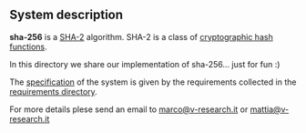 ## System description 

**sha-256** is a [SHA-2](https://en.wikipedia.org/wiki/SHA-2) algorithm.
SHA-2 is a class of [cryptographic hash functions](https://en.wikipedia.org/wiki/Cryptographic_hash_function).

In this directory we share our implementation of sha-256... just for fun :)

The [specification](https://en.wikipedia.org/wiki/Specification_(technical_standard)) of the system is 
given by the requirements collected in the [requirements directory](./requirements).

For more details plese send an email to marco@v-research.it or mattia@v-research.it
